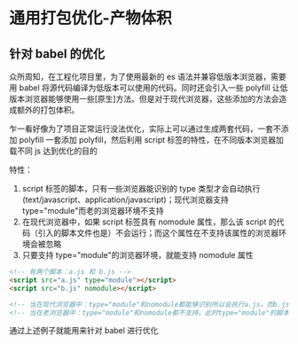 # 通用打包优化-产物体积

## 针对 babel 的优化

众所周知，在工程化项目里，为了使用最新的 es 语法并兼容低版本浏览器，需要用 babel 将源代码编译为低版本可以使用的代码。同时还会引入一些 polyfill 让低版本浏览器能够使用一些[原生]方法。但是对于现代浏览器，这些添加的方法会造成额外的打包体积。

乍一看好像为了项目正常运行没法优化，实际上可以通过生成两套代码，一套不添加 polyfill 一套添加 polyfill，然后利用 script 标签的特性，在不同版本浏览器加载不同 js 达到优化的目的

特性：

1. script 标签的脚本，只有一些浏览器能识别的 type 类型才会自动执行 (text/javascript、application/javascript)；现代浏览器支持 type="module"而老的浏览器环境不支持
2. 在现代浏览器中，如果 script 标签具有 nomodule 属性，那么该 script 的代码（引入的脚本文件也是）不会运行；而这个属性在不支持该属性的浏览器环境会被忽略
3. 只要支持 type="module"的浏览器环境，就能支持 nomodule 属性

```html
<!-- 有两个脚本：a.js 和 b.js -->
<script src="a.js" type="module"></script>
<script src="b.js" nomodule></script>

<!-- 当在现代浏览器中：type="module"和nomodule都能够识别所以会执行a.js，而b.js会被忽略 -->
<!-- 当在老浏览器中：type="module"和nomodule都不支持。此时type="module"的脚本因为不识别该类型而不执行。而nomodule属性被忽略b.js会执行 -->
```

通过上述例子就能用来针对 babel 进行优化

